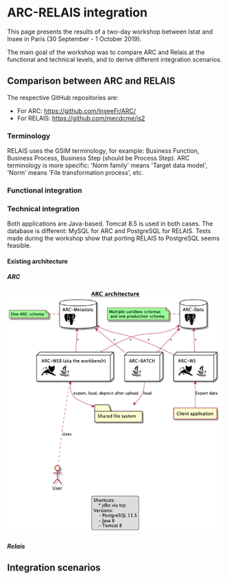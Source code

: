 # ARC-RELAIS integration

This page presents the results of a two-day workshop between Istat and Insee in Paris (30 September - 1 October 2019).

The main goal of the workshop was to compare ARC and Relais at the functional and technical levels, and to derive different integration scenarios.

## Comparison between ARC and RELAIS

The respective GitHub repositories are:

  * For ARC: https://github.com/InseeFr/ARC/
  * For RELAIS: https://github.com/mecdcme/is2

### Terminology

RELAIS uses the GSIM terminology, for example: Business Function, Business Process, Business Step (should be Process Step).
ARC terminology is more specific: 'Norm family' means 'Target data model', 'Norm' means 'File transformation process', etc.

### Functional integration

### Technical integration

Both applications are Java-based. Tomcat 8.5 is used in both cases. The database is different: MySQL for ARC and PostgreSQL for RELAIS. Tests made during the workshop show that porting RELAIS to PostgreSQL seems feasible.

#### Existing architecture

##### ARC

![ARC architecture](https://raw.githubusercontent.com/I3S-ESSnet/Documents/master/wp1/arc/img/arc-architecture.png)

##### Relais

## Integration scenarios